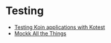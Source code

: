 # Testing

- [Testing Koin applications with Kotest](https://dev.to/kerooker/testing-koin-applications-with-kotlintest-1iip)
- [Mockk All the Things](https://jivimberg.io/blog/2019/05/09/mockk-features-rundown/)
